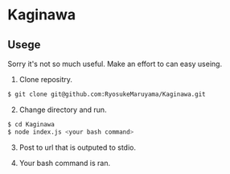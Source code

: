 # Kaginawa

## Usege
Sorry it's not so much useful. Make an effort to can easy useing.

1. Clone repositry.
```bash
$ git clone git@github.com:RyosukeMaruyama/Kaginawa.git
```

2. Change directory and run.
```bash
$ cd Kaginawa
$ node index.js <your bash command>
```

3. Post to url that is outputed to stdio.

4. Your bash command is ran.
